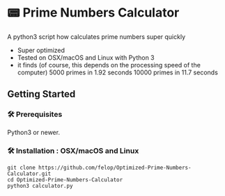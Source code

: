 # 📟 Prime Numbers Calculator
A python3 script how calculates prime numbers super quickly
* Super optimized
* Tested on OSX/macOS and Linux with Python 3
* it finds (of course, this depends on the processing speed of the computer)
    5000 primes in 1.92 seconds
   10000 primes in 11.7 seconds 

## Getting Started

### 🛠 Prerequisites

Python3 or newer.

### 🛠 Installation : OSX/macOS and Linux
```
git clone https://github.com/felop/Optimized-Prime-Numbers-Calculator.git
cd Optimized-Prime-Numbers-Calculator
python3 calculator.py
```
